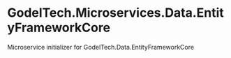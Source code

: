 # GodelTech.Microservices.Data.EntityFrameworkCore
Microservice initializer for GodelTech.Data.EntityFrameworkCore

